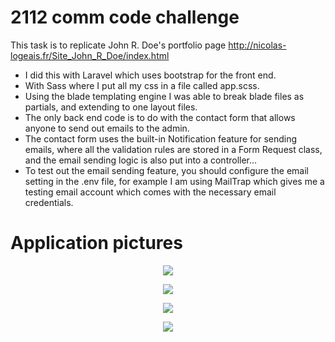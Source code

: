# 2112 comm code challenge

This task is to replicate John R. Doe's portfolio page http://nicolas-logeais.fr/Site_John_R_Doe/index.html
- I did this with Laravel which uses bootstrap for the front end.
- With Sass where I put all my css in a file called app.scss.
- Using the blade templating engine I was able to break blade files as partials, and extending to one layout files.
- The only back end code is to do with the contact form that allows anyone to send out emails to the admin.
- The contact form uses the built-in Notification feature for sending emails, where all the validation rules are stored in a Form Request class, and the email sending logic is also put into a controller...
- To test out the email sending feature, you should configure the email setting in the .env file, for example I am using MailTrap which gives me a testing email account which comes with the necessary email credentials.     

# Application pictures

<p align="center"><img src="https://image.ibb.co/hnofDb/2112comm1.jpg"></p>
<p align="center"><img src="https://image.ibb.co/gPBBKG/2112comm2.jpg"></p>
<p align="center"><img src="https://image.ibb.co/jQuFeG/2112comm3.jpg"></p>
<p align="center"><img src="https://image.ibb.co/gFifDb/2112comm4.jpg"></p>
